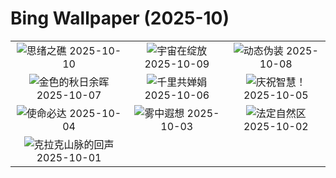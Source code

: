 # Bing Wallpaper (2025-10)

|  |  |  |
|:---:|:---:|:---:|
| ![](https://www.bing.com/th?id=OHR.MonurikiFiji_ZH-CN9178115886_400x240.jpg "思绪之礁") 2025-10-10 | ![](https://www.bing.com/th?id=OHR.WebbPillars_ZH-CN9054137596_400x240.jpg "宇宙在绽放") 2025-10-09 | ![](https://www.bing.com/th?id=OHR.OctopusCyanea_ZH-CN8948609460_400x240.jpg "动态伪装") 2025-10-08 |
| ![](https://www.bing.com/th?id=OHR.RidgwayAspens_ZH-CN8735375502_400x240.jpg "金色的秋日余晖") 2025-10-07 | ![](https://www.bing.com/th?id=OHR.AnshunBridge_ZH-CN8392458102_400x240.jpg "千里共婵娟") 2025-10-06 | ![](https://www.bing.com/th?id=OHR.TeacherOwl_ZH-CN8289875605_400x240.jpg "庆祝智慧！") 2025-10-05 |
| ![](https://www.bing.com/th?id=OHR.DragonEndeavour_ZH-CN8160066040_400x240.jpg "使命必达") 2025-10-04 | ![](https://www.bing.com/th?id=OHR.SkyeHeather_ZH-CN2820283990_400x240.jpg "雾中遐想") 2025-10-03 | ![](https://www.bing.com/th?id=OHR.OxbowBend_ZH-CN7211791969_400x240.jpg "法定自然区") 2025-10-02 |
| ![](https://www.bing.com/th?id=OHR.YosemiteClark_ZH-CN7179533292_400x240.jpg "克拉克山脉的回声") 2025-10-01 |  |  |

